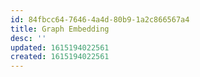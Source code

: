 ```yaml
---
id: 84fbcc64-7646-4a4d-80b9-1a2c866567a4
title: Graph Embedding
desc: ''
updated: 1615194022561
created: 1615194022561
---
```


